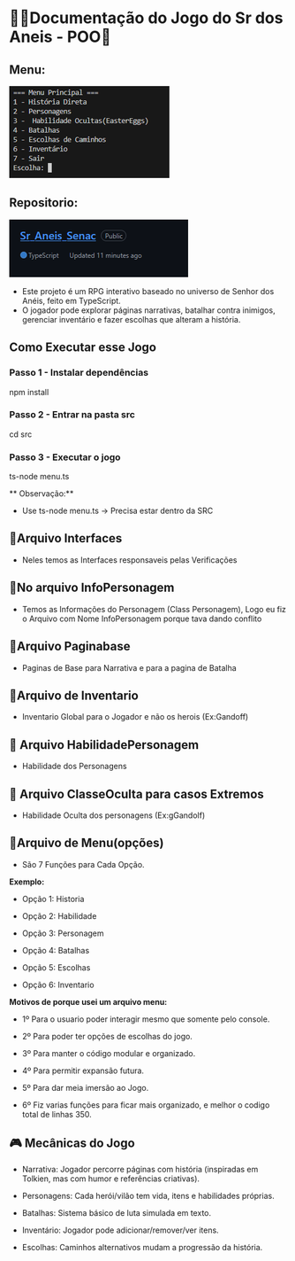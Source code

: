 # 💍🧙Documentação do Jogo do Sr dos Aneis - POO🧙

## Menu:

![texto alternativo](https://github.com/SidneiAJr/Sr_Aneis_Senac/blob/main/img/menu1.PNG)

## Repositorio:

![texto alternativo](https://github.com/SidneiAJr/Sr_Aneis_Senac/blob/main/img/1.PNG)

- Este projeto é um RPG interativo baseado no universo de Senhor dos Anéis, feito em TypeScript.
- O jogador pode explorar páginas narrativas, batalhar contra inimigos, gerenciar inventário e fazer escolhas que alteram a história.

## Como Executar esse Jogo
### Passo 1 - Instalar dependências
npm install

### Passo 2 - Entrar na pasta src
cd src

### Passo 3 - Executar o jogo
ts-node menu.ts

** Observação:**
- Use ts-node menu.ts -> Precisa estar dentro da SRC


## 📁Arquivo Interfaces

- Neles temos as Interfaces responsaveis pelas Verificações

## 📁No arquivo InfoPersonagem

- Temos as Informações do Personagem (Class Personagem), Logo eu fiz o Arquivo com Nome InfoPersonagem porque tava dando conflito

## 📁Arquivo Paginabase

- Paginas de Base para Narrativa e para a pagina de Batalha

## 📁Arquivo de Inventario 

- Inventario Global para o Jogador e não os herois (Ex:Gandoff)

## 📁 Arquivo HabilidadePersonagem

- Habilidade dos Personagens

## 📁 Arquivo ClasseOculta para casos Extremos 

- Habilidade Oculta dos personagens (Ex:gGandolf)

## 📁Arquivo de Menu(opções)

- São 7 Funções para Cada Opção.

**Exemplo:**

- Opção 1: Historia

- Opção 2: Habilidade

- Opção 3: Personagem

- Opção 4: Batalhas

- Opção 5: Escolhas

- Opção 6: Inventario

**Motivos de porque usei um arquivo menu:**

- 1º Para o usuario poder interagir mesmo que somente pelo console.

- 2º Para poder ter opções de escolhas do jogo.

- 3º Para manter o código modular e organizado.

- 4º Para permitir expansão futura.

- 5º Para dar meia imersão ao Jogo.

- 6º Fiz varias funções para ficar mais organizado, e melhor o codigo total de linhas 350.

## 🎮 Mecânicas do Jogo

- Narrativa: Jogador percorre páginas com história (inspiradas em Tolkien, mas com humor e referências criativas).

- Personagens: Cada herói/vilão tem vida, itens e habilidades próprias.

- Batalhas: Sistema básico de luta simulada em texto.

- Inventário: Jogador pode adicionar/remover/ver itens.

- Escolhas: Caminhos alternativos mudam a progressão da história.

